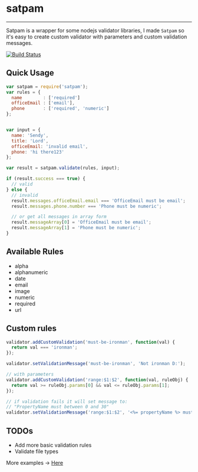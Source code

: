 # satpam
-----
Satpam is a wrapper for some nodejs validator libraries, I made `Satpam` so it's easy to create
custom validator with parameters and custom validation messages.

[![Build Status](https://travis-ci.org/sendyhalim/satpam.svg)](https://travis-ci.org/sendyhalim/satpam)

## Quick Usage
```js
var satpam = require('satpam');
var rules = {
  name        : ['required']
  officeEmail : ['email'],
  phone       : ['required', 'numeric']
};


var input = {
  name: 'Sendy',
  title: 'Lord',
  officeEmail: 'invalid email',
  phone: 'hi there123'
};

var result = satpam.validate(rules, input);

if (result.success === true) {
  // valid
} else {
  // invalid
  result.messages.officeEmail.email === 'OfficeEmail must be email';
  result.messages.phone.number === 'Phone must be numeric';

  // or get all messages in array form
  result.messageArray[0] = 'OfficeEmail must be email';
  result.messageArray[1] = 'Phone must be numeric';
}
```

## Available Rules
- alpha
- alphanumeric
- date
- email
- image
- numeric
- required
- url

## Custom rules
```js
validator.addCustomValidation('must-be-ironman', function(val) {
  return val === 'ironman';
});

validator.setValidationMessage('must-be-ironman', 'Not ironman D:');

// with parameters
validator.addCustomValidation('range:$1:$2', function(val, ruleObj) {
  return val >= ruleObj.params[0] && val <= ruleObj.params[1];
});

// if validation fails it will set message to:
// "PropertyName must between 0 and 30"
validator.setValidationMessage('range:$1:$2', '<%= propertyName %> must between <%= ruleParams[0] %> and <%= ruleParams[1] %>');

```

## TODOs

- Add more basic validation rules
- Validate file types

More examples -> [Here](https://github.com/sendyhalim/satpam/blob/master/tests/validator.spec.js)
